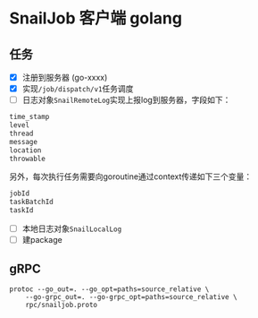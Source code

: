 # SnailJob 客户端 golang

## 任务

- [x] 注册到服务器 (go-xxxx)
- [x] 实现`/job/dispatch/v1`任务调度
- [ ] 日志对象`SnailRemoteLog`实现上报log到服务器，字段如下：

```txt
time_stamp
level
thread
message
location
throwable
```

另外，每次执行任务需要向goroutine通过context传递如下三个变量：

```txt
jobId
taskBatchId
taskId
```

- [ ] 本地日志对象`SnailLocalLog` 
- [ ] 建package

## gRPC

```shell
protoc --go_out=. --go_opt=paths=source_relative \
    --go-grpc_out=. --go-grpc_opt=paths=source_relative \
    rpc/snailjob.proto
```
